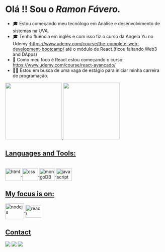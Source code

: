 

<!--
**RamonFavero/RamonFavero** is a ✨ _special_ ✨ repository because its `README.md` (this file) appears on your GitHub profile.

Here are some ideas to get you started:

- 🔭 I’m currently working on ...
- 🌱 I’m currently learning ...
- 👯 I’m looking to collaborate on ...
- 🤔 I’m looking for help with ...
- 💬 Ask me about ...
- 📫 How to reach me: ...
- 😄 Pronouns: ...
- ⚡ Fun fact: ...
-->


<h1> Olá !! Sou o<i> Ramon Fávero.</i> </h1>

- 🎓 Estou começando meu tecnólogo em Análise e desenvolvimento de sistemas na UVA.
- 🎓 Tenho fluência em inglês e com isso fiz o curso da Angela Yu no Udemy :https://www.udemy.com/course/the-complete-web-development-bootcamp/ até o módulo de React.(ficou faltando Web3 and DApps)
- 🌱 Como meu foco é React estou começando o curso: https://www.udemy.com/course/react-avancado/   
- 👨‍💻 Estou em busca de uma vaga de estágio para iniciar minha carreira de programação.


<div>
  <a href="https://github.com/RamonFavero">
    <img height="180em" src="https://github-readme-stats.vercel.app/api?username=RamonFavero&show_icons=true&theme=dracula&include_all_commits=false&count_private=true"/>
    <img height="180em" src="https://github-readme-stats.vercel.app/api/top-langs/?username=RamonFavero&layout=compact&langs_count=16&theme=dracula"/>
    </div>
  
  <h2>Languages and Tools:</h2>
  
  <div style="inline-block"><br>
     <img align="center" alt="html" height="40" width="50" src="https://cdn.jsdelivr.net/gh/devicons/devicon/icons/html5/html5-plain-wordmark.svg" />
     <img align="center" alt="css" height="40" width="50" src="https://cdn.jsdelivr.net/gh/devicons/devicon/icons/css3/css3-plain-wordmark.svg" />
     <img align="center" alt="mongoDB" height="40" width="50" src="https://cdn.jsdelivr.net/gh/devicons/devicon/icons/mongodb/mongodb-plain-wordmark.svg" />
     <img align="center" alt="javascript" height="40" width="50" src="https://cdn.jsdelivr.net/gh/devicons/devicon/icons/javascript/javascript-plain.svg" />
  </div>
  
  ##
  <h2> My focus is on:</h2>
  <div>
     <img align="center" alt="nodejs" height="50" width="60" src="https://cdn.jsdelivr.net/gh/devicons/devicon/icons/nodejs/nodejs-original-wordmark.svg" />
    <img align="center" alt="react" height="40" width="50" src="https://cdn.jsdelivr.net/gh/devicons/devicon/icons/react/react-original-wordmark.svg" />
  </div>
  
  ##
  
 <h2>Contact</h2>
  <div>
    <a href="https://www.linkedin.com/in/ramon-favero-91738a236/" target="_blank" ><img src="https://img.shields.io/badge/LinkedIn-0077B5?style=for-the-badge&logo=linkedin&logoColor=white" /></a>
     <a href="https://web.whatsapp.com/send?phone=5521996384997" target="_blank" ><img src="https://img.shields.io/badge/WhatsApp-25D366?style=for-the-badge&logo=whatsapp&logoColor=white" /></a>
      <a href="mailto:ramon.favero@hotmail.com" target="_blank" ><img src="https://img.shields.io/badge/Microsoft_Outlook-0078D4?style=for-the-badge&logo=microsoft-outlook&logoColor=white" /></a>
    </div>
   

  
  
  
  
  
  
  
  
  
